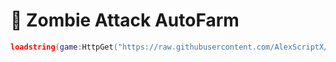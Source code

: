 # 🧟 Zombie Attack AutoFarm

```lua
loadstring(game:HttpGet("https://raw.githubusercontent.com/AlexScriptX/Zombie-Attack-AutoFarm-Script/refs/heads/main/Zombie%20Attack%20AutoFarm%20by%20AlexScriptX.lua"))()
```
